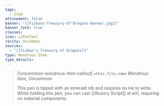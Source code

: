 ```yaml
---
tags:
  - Item
attunement: false
banner: "[[Fizbans-Treasury-Of-Dragons-Banner.jpg]]"
banner_lock: true
classes: 
icon: LiPenTool
rarity: Uncommon
sources:
  - "[[Fizban's Treasury of Dragons]]"
type: Wondrous Item
type_details:
---
```

>[!uncommon-wondrous-item-callout] `=this.file.name`
>*Wondrous Item, Uncommon*
>
>This pen is tipped with an emerald nib and requires no ink to write. While holding this pen, you can cast [[Illusory Script]] at will, requiring no material components.
>
>
